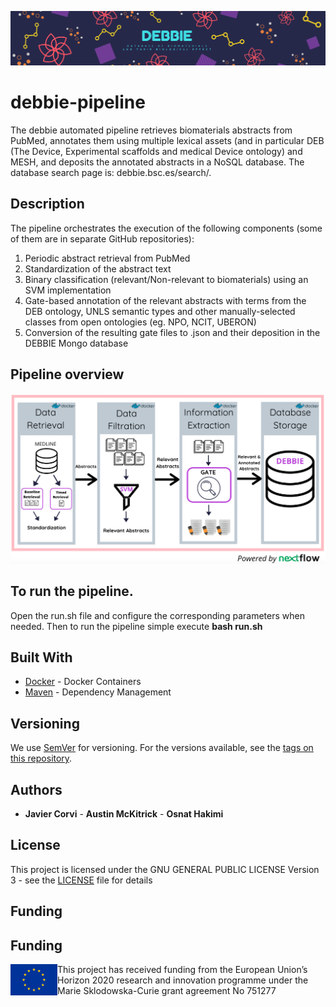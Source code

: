 ![DEBBIE](Debbie_banner.png)

# debbie-pipeline 

The debbie automated pipeline retrieves biomaterials abstracts from PubMed, annotates them using multiple lexical assets (and in particular DEB (The Device, Experimental scaffolds and medical Device ontology) and MESH, and deposits the annotated abstracts in a NoSQL database. The database search page is: debbie.bsc.es/search/. 

## Description 

The pipeline orchestrates the execution of the following components (some of them are in separate GitHub repositories):
1. Periodic abstract retrieval from PubMed
2. Standardization of the abstract text
3. Binary classification (relevant/Non-relevant to biomaterials) using an SVM implementation
4. Gate-based annotation of the relevant abstracts with terms from the DEB ontology, UNLS semantic types and other manually-selected classes from open ontologies (eg. NPO, NCIT, UBERON) 
5. Conversion of the resulting gate files to .json and their deposition in the DEBBIE Mongo database

## Pipeline overview 
![DEBBIE](Pipeline_overview.png)

## To run the pipeline.  

Open the run.sh file and configure the corresponding parameters when needed.
Then to run the pipeline simple execute **bash run.sh**

## Built With

* [Docker](https://www.docker.com/) - Docker Containers
* [Maven](https://maven.apache.org/) - Dependency Management

## Versioning

We use [SemVer](http://semver.org/) for versioning. For the versions available, see the [tags on this repository](https://github.com/ProjectDebbie/DEBBIE_pipeline/tags). 

## Authors

* **Javier Corvi** - **Austin McKitrick** - **Osnat Hakimi**

## License

This project is licensed under the GNU GENERAL PUBLIC LICENSE Version 3 - see the [LICENSE](LICENSE) file for details

## Funding

## Funding
<img align="left" width="75" height="50" src="eu_emblem.png"> This project has received funding from the European Union’s Horizon 2020 research and innovation programme under the Marie Sklodowska-Curie grant agreement No 751277


	
		
